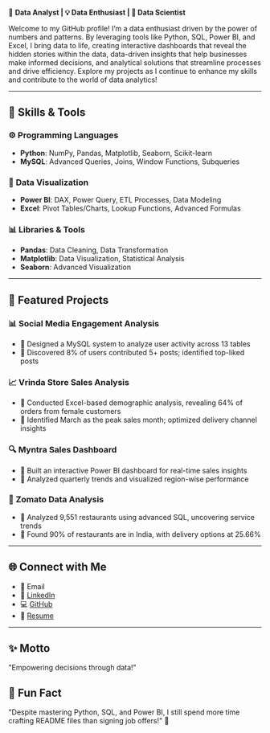 🎯 **Data Analyst | 💡 Data Enthusiast | 🚀 Data Scientist**

Welcome to my GitHub profile! I’m a data enthusiast driven by the power of numbers and patterns. By leveraging tools like Python, SQL, Power BI, and Excel, I bring data to life, creating interactive dashboards that reveal the hidden stories within the data, data-driven insights that help businesses make informed decisions, and analytical solutions that streamline processes and drive efficiency. Explore my projects as I continue to enhance my skills and contribute to the world of data analytics!

---

## 🧰 Skills & Tools  
### ⚙️ **Programming Languages**
- **Python**: NumPy, Pandas, Matplotlib, Seaborn, Scikit-learn
- **MySQL**: Advanced Queries, Joins, Window Functions, Subqueries

### 🎨 **Data Visualization**
- **Power BI**: DAX, Power Query, ETL Processes, Data Modeling
- **Excel**: Pivot Tables/Charts, Lookup Functions, Advanced Formulas

### 📊 **Libraries & Tools**
- **Pandas**: Data Cleaning, Data Transformation
- **Matplotlib**: Data Visualization, Statistical Analysis
- **Seaborn**: Advanced Visualization

---

## 🌟 **Featured Projects**  
### 📊 **Social Media Engagement Analysis**
- 🔸 Designed a MySQL system to analyze user activity across 13 tables
- 🔸 Discovered 8% of users contributed 5+ posts; identified top-liked posts

### 📈 **Vrinda Store Sales Analysis**
- 🔸 Conducted Excel-based demographic analysis, revealing 64% of orders from female customers
- 🔸 Identified March as the peak sales month; optimized delivery channel insights

### 🔍 **Myntra Sales Dashboard**
- 🔸 Built an interactive Power BI dashboard for real-time sales insights
- 🔸 Analyzed quarterly trends and visualized region-wise performance

### 🍴 **Zomato Data Analysis**
- 🔸 Analyzed 9,551 restaurants using advanced SQL, uncovering service trends
- 🔸 Found 90% of restaurants are in India, with delivery options at 25.66%

---

## 🌐 **Connect with Me**
- 📧 Email
- 💼 [LinkedIn](https://www.linkedin.com/in/yash-sonone64)
- 💻 [GitHub](#)
- 📄 [Resume](#)

---

## ✨ **Motto**  
"Empowering decisions through data!"

## 📌 **Fun Fact**  
"Despite mastering Python, SQL, and Power BI, I still spend more time crafting README files than signing job offers!" 🚀
